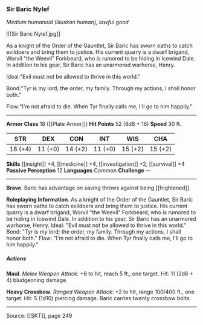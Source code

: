 ### Sir Baric Nylef
_Medium humanoid (Illuskan human), lawful good_

![[Sir Baric Nylef.jpg]]

As a knight of the Order of the Gauntlet, Sir Baric has sworn oaths to catch evildoers and bring them to justice. His current quarry is a dwarf brigand, Worvil "the Weevil" Forkbeard, who is rumored to be hiding in Icewind Dale. In addition to his gear, Sir Baric has an unarmored warhorse, Henry.

Ideal:"Evil must not be allowed to thrive in this world."

Bond:"Tyr is my lord; the order, my family. Through my actions, I shall honor both."

Flaw:"I'm not afraid to die. When Tyr finally calls me, I'll go to him happily."






---

**Armor Class** 18 ([[Plate Armor]])
**Hit Points** 52 (8d8 + 16)
**Speed** 30 ft.

| STR     | DEX     | CON     | INT     | WIS     | CHA     |
|---------|---------|---------|---------|---------|---------|
| 18 (+4) | 11 (+0) | 14 (+2) | 11 (+0) | 15 (+2) | 15 (+2) |

**Skills** [[insight]] +4, [[medicine]] +4, [[investigation]] +2, [[survival]] +4
**Passive Perception** 12
**Languages** Common
**Challenge** —

---

**Brave**. Baric has advantage on saving throws against being [[frightened]].

**Roleplaying Information**. As a knight of the Order of the Gauntlet, Sir Baric has sworn oaths to catch evildoers and bring them to justice. His current quarry is a dwarf brigand, Worvil "the Weevil" Forkbeard, who is rumored to be hiding in Icewind Dale. In addition to his gear, Sir Baric has an unarmored warhorse, Henry. Ideal: "Evil must not be allowed to thrive in this world." Bond: "Tyr is my lord; the order, my family. Through my actions, I shall honor both." Flaw: "I'm not afraid to die. When Tyr finally calls me, I'll go to him happily."

##### Actions
**Maul**. _Melee Weapon Attack:_ +6 to hit, reach 5 ft., one target. Hit: 11 (2d6 + 4) bludgeoning damage.

**Heavy Crossbow**. _Ranged Weapon Attack:_ +2 to hit, range 100/400 ft., one target. Hit: 5 (1d10) piercing damage. Baric carries twenty crossbow bolts.


---

Source: [[SKT]], page 249
